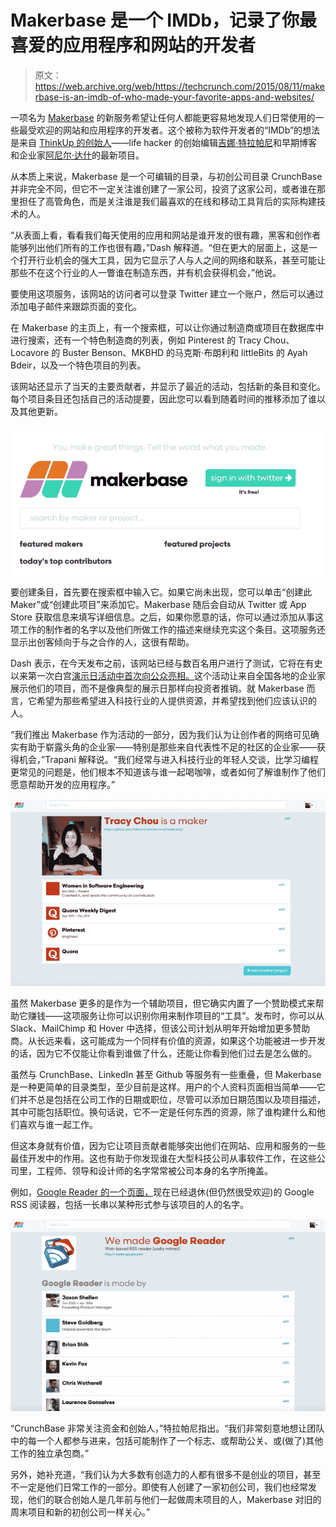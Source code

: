 # Makerbase 是一个 IMDb，记录了你最喜爱的应用程序和网站的开发者 

> 原文：<https://web.archive.org/web/https://techcrunch.com/2015/08/11/makerbase-is-an-imdb-of-who-made-your-favorite-apps-and-websites/>

一项名为 [Makerbase](https://web.archive.org/web/20221005150658/https://makerba.se/) 的新服务希望让任何人都能更容易地发现人们日常使用的一些最受欢迎的网站和应用程序的开发者。这个被称为软件开发者的“IMDb”的想法是来自 [ThinkUp 的创始人](https://web.archive.org/web/20221005150658/https://beta.techcrunch.com/2012/03/26/thinkup-app-company-gina-trapani-anil-dash/)——life hacker 的创始编辑[吉娜·特拉帕尼](https://web.archive.org/web/20221005150658/http://www.crunchbase.com/person/gina-trapani)和早期博客和企业家[阿尼尔·达什](https://web.archive.org/web/20221005150658/http://www.crunchbase.com/person/anil-dash)的最新项目。

从本质上来说，Makerbase 是一个可编辑的目录，与初创公司目录 CrunchBase 并非完全不同，但它不一定关注谁创建了一家公司，投资了这家公司，或者谁在那里担任了高管角色，而是关注谁是我们最喜欢的在线和移动工具背后的实际构建技术的人。

“从表面上看，看看我们每天使用的应用和网站是谁开发的很有趣，黑客和创作者能够列出他们所有的工作也很有趣，”Dash 解释道。“但在更大的层面上，这是一个打开行业机会的强大工具，因为它显示了人与人之间的网络和联系，甚至可能让那些不在这个行业的人一瞥谁在制造东西，并有机会获得机会，”他说。

要使用这项服务，该网站的访问者可以登录 Twitter 建立一个账户，然后可以通过添加电子邮件来跟踪页面的变化。

在 Makerbase 的主页上，有一个搜索框，可以让你通过制造商或项目在数据库中进行搜索，还有一个特色制造商的列表，例如 Pinterest 的 Tracy Chou、Locavore 的 Buster Benson、MKBHD 的马克斯·布朗利和 littleBits 的 Ayah Bdeir，以及一个特色项目的列表。

该网站还显示了当天的主要贡献者，并显示了最近的活动，包括新的条目和变化。每个项目条目还包括自己的活动提要，因此您可以看到随着时间的推移添加了谁以及其他更新。

![Screen Shot 2015-08-04 at 2.07.02 PM](img/f5fb2f4594f9001aeb6e5fa77ac161a8.png)

要创建条目，首先要在搜索框中输入它。如果它尚未出现，您可以单击“创建此 Maker”或“创建此项目”来添加它。Makerbase 随后会自动从 Twitter 或 App Store 获取信息来填写详细信息。之后，如果你愿意的话，你可以通过添加从事这项工作的制作者的名字以及他们所做工作的描述来继续充实这个条目。这项服务还显示出创客倾向于与之合作的人，这很有帮助。

Dash 表示，在今天发布之前，该网站已经与数百名用户进行了测试，它将在有史以来第一次白宫[演示日活动中首次向公众亮相。](https://web.archive.org/web/20221005150658/https://www.whitehouse.gov/demo-day)这个活动让来自全国各地的企业家展示他们的项目，而不是像典型的展示日那样向投资者推销。就 Makerbase 而言，它希望为那些希望进入科技行业的人提供资源，并希望找到他们应该认识的人。

“我们推出 Makerbase 作为活动的一部分，因为我们认为让创作者的网络可见确实有助于崭露头角的企业家——特别是那些来自代表性不足的社区的企业家——获得机会，”Trapani 解释说。“我们经常与进入科技行业的年轻人交谈，比学习编程更常见的问题是，他们根本不知道该与谁一起喝咖啡，或者如何了解谁制作了他们愿意帮助开发的应用程序。”

![Screen Shot 2015-08-04 at 2.06.39 PM](img/268d8946f104a4c3e0a7a406f07e1370.png)

虽然 Makerbase 更多的是作为一个辅助项目，但它确实内置了一个赞助模式来帮助它赚钱——这项服务让你可以识别你用来制作项目的“工具”。发布时，你可以从 Slack、MailChimp 和 Hover 中选择，但该公司计划从明年开始增加更多赞助商。从长远来看，这可能成为一个同样有价值的资源，如果这个功能被进一步开发的话，因为它不仅能让你看到谁做了什么，还能让你看到他们过去是怎么做的。

虽然与 CrunchBase、LinkedIn 甚至 Github 等服务有一些重叠，但 Makerbase 是一种更简单的目录类型，至少目前是这样。用户的个人资料页面相当简单——它们并不总是包括在公司工作的日期或职位，尽管可以添加日期范围以及项目描述，其中可能包括职位。换句话说，它不一定是任何东西的资源，除了谁构建什么和他们喜欢与谁一起工作。

但这本身就有价值，因为它让项目贡献者能够突出他们在网站、应用和服务的一些最佳开发中的作用。这也有助于你发现谁在大型科技公司从事软件工作，在这些公司里，工程师、领导和设计师的名字常常被公司本身的名字所掩盖。

例如，[Google Reader 的一个页面，](https://web.archive.org/web/20221005150658/https://makerba.se/p/50807q/googlereader)现在已经退休(但仍然很受欢迎)的 Google RSS 阅读器，包括一长串以某种形式参与该项目的人的名字。

![Screen Shot 2015-08-04 at 2.06.23 PM](img/4bf4469978a9839b48f7f7955dac6691.png)

“CrunchBase 非常关注资金和创始人，”特拉帕尼指出。“我们非常刻意地想让团队中的每一个人都参与进来，包括可能制作了一个标志、或帮助公关、或(做了)其他工作的独立承包商。”

另外，她补充道，“我们认为大多数有创造力的人都有很多不是创业的项目，甚至不一定是他们日常工作的一部分。即使有人创建了一家初创公司，我们也经常发现，他们的联合创始人是几年前与他们一起做周末项目的人，Makerbase 对旧的周末项目和新的初创公司一样关心。”